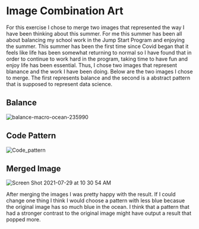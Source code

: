 # Image Combination Art

For this exercise I chose to merge two images that represented the way I have been thinking about this summer. For me this summer has been all about balancing my school work in the Jump Start Program and enjoying the summer. This summer has been the first time since Covid began that it feels like life has been somewhat returning to normal so I have found that in order to continue to work hard in the program, taking time to have fun and enjoy life has been essential. Thus, I chose two images that represent blanance and the work I have been doing. Below are the two images I chose to merge. The first represents balance and the second is a abstract pattern that is supposed to represent data science. 

## Balance
![balance-macro-ocean-235990](https://user-images.githubusercontent.com/60228369/127499811-2503c38f-9f00-4e7e-bd57-94474151c418.jpg)

## Code Pattern
![Code_pattern](https://user-images.githubusercontent.com/60228369/127499814-8f19cdd7-b39b-4382-b8b3-2ec1990c44e5.jpg)

## Merged Image
![Screen Shot 2021-07-29 at 10 30 54 AM](https://user-images.githubusercontent.com/60228369/127510631-e42d9e48-0002-41d4-95e5-9cf964854b8f.png)

After merging the images I was pretty happy with the result. If I could change one thing I think I would choose a pattern with less blue becasue the original image has so much blue in the ocean. I think that a pattern that had a stronger contrast to the original image might have output a result that popped more. 
